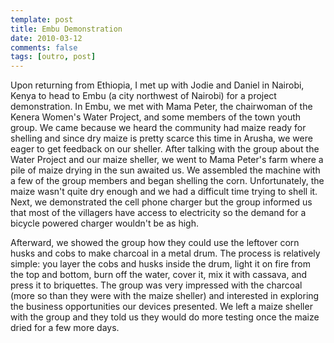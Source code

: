 ```yaml
---
template: post
title: Embu Demonstration
date: 2010-03-12
comments: false
tags: [outro, post]
---
```

Upon returning from Ethiopia, I met up with Jodie and Daniel in Nairobi, Kenya to head to Embu (a city northwest of Nairobi) for a project demonstration. In Embu, we met with Mama Peter, the chairwoman of the Kenera Women's Water Project, and some members of the town youth group. <!-- more --> We came because we heard the community had maize ready for shelling and since dry maize is pretty scarce this time in Arusha, we were eager to get feedback on our sheller. After talking with the group about the Water Project and our maize sheller, we went to Mama Peter's farm where a pile of maize drying in the sun awaited us. We assembled the machine with a few of the group members and began shelling the corn. Unfortunately, the maize wasn't quite dry enough and we had a difficult time trying to shell it. Next, we demonstrated the cell phone charger but the group informed us that most of the villagers have access to electricity so the demand for a bicycle powered charger wouldn't be as high.

Afterward, we showed the group how they could use the leftover corn husks and cobs to make charcoal in a metal drum. The process is relatively simple: you layer the cobs and husks inside the drum, light it on fire from the top and bottom, burn off the water, cover it, mix it with cassava, and press it to briquettes. The group was very impressed with the charcoal (more so than they were with the maize sheller) and interested in exploring the business opportunities our devices presented. We left a maize sheller with the group and they told us they would do more testing once the maize dried for a few more days.
